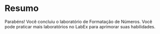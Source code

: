 # Resumo

Parabéns! Você concluiu o laboratório de Formatação de Números. Você pode praticar mais laboratórios no LabEx para aprimorar suas habilidades.
